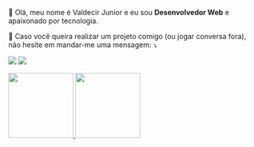 <p align="left">
  👋 Olá, meu nome é Valdecir Junior e eu sou <strong>Desenvolvedor Web</strong> e apaixonado por tecnologia.<br>
</p>

<p align="left">
💌 Caso você queira realizar um projeto comigo (ou jogar conversa fora), não hesite
em mandar-me uma mensagem: ⤵️
</p>

<p align="left">
<a href="mailto:valdecir.junior@outlook.com" alt="Gmail">
<img src="https://img.shields.io/badge/-valdecir.junior@outlook.com-0078D4?style=flat-square&labelColor=0078D4&logo=microsoft-outlook&logoColor=white&link=valdecir.junior@outlook.com" /></a>
  
<a href="https://www.linkedin.com/in/valdecirjunior" alt="Linkedin">
<img src="https://img.shields.io/badge/-Valdecir%20Junior-blue?style=flat-square&logo=Linkedin&logoColor=white&link=https://www.linkedin.com/in/valdecirjunior" /></a>
 
</p>

<div>
  <a href="https://github.com/JonathanSampaio">
  <img height="130px" src="https://github-readme-stats.vercel.app/api?username=valdecirdev&show_icons=true&theme=dark&include_all_commits=true&count_private=true"/>
  <img height="130px" src="https://github-readme-stats.vercel.app/api/top-langs/?username=valdecirdev&layout=compact&langs_count=7&theme=dark"/>
</div>
